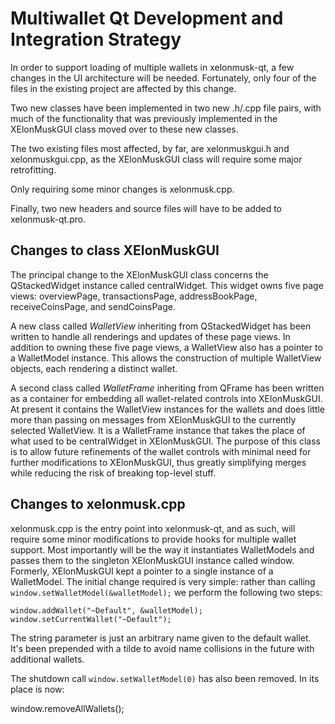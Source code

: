 Multiwallet Qt Development and Integration Strategy
===================================================

In order to support loading of multiple wallets in xelonmusk-qt, a few changes in the UI architecture will be needed.
Fortunately, only four of the files in the existing project are affected by this change.

Two new classes have been implemented in two new .h/.cpp file pairs, with much of the functionality that was previously
implemented in the XElonMuskGUI class moved over to these new classes.

The two existing files most affected, by far, are xelonmuskgui.h and xelonmuskgui.cpp, as the XElonMuskGUI class will require
some major retrofitting.

Only requiring some minor changes is xelonmusk.cpp.

Finally, two new headers and source files will have to be added to xelonmusk-qt.pro.

Changes to class XElonMuskGUI
---------------------------
The principal change to the XElonMuskGUI class concerns the QStackedWidget instance called centralWidget.
This widget owns five page views: overviewPage, transactionsPage, addressBookPage, receiveCoinsPage, and sendCoinsPage.

A new class called *WalletView* inheriting from QStackedWidget has been written to handle all renderings and updates of
these page views. In addition to owning these five page views, a WalletView also has a pointer to a WalletModel instance.
This allows the construction of multiple WalletView objects, each rendering a distinct wallet.

A second class called *WalletFrame* inheriting from QFrame has been written as a container for embedding all wallet-related
controls into XElonMuskGUI. At present it contains the WalletView instances for the wallets and does little more than passing on messages
from XElonMuskGUI to the currently selected WalletView. It is a WalletFrame instance
that takes the place of what used to be centralWidget in XElonMuskGUI. The purpose of this class is to allow future
refinements of the wallet controls with minimal need for further modifications to XElonMuskGUI, thus greatly simplifying
merges while reducing the risk of breaking top-level stuff.

Changes to xelonmusk.cpp
----------------------
xelonmusk.cpp is the entry point into xelonmusk-qt, and as such, will require some minor modifications to provide hooks for
multiple wallet support. Most importantly will be the way it instantiates WalletModels and passes them to the
singleton XElonMuskGUI instance called window. Formerly, XElonMuskGUI kept a pointer to a single instance of a WalletModel.
The initial change required is very simple: rather than calling `window.setWalletModel(&walletModel);` we perform the
following two steps:

	window.addWallet("~Default", &walletModel);
	window.setCurrentWallet("~Default");

The string parameter is just an arbitrary name given to the default wallet. It's been prepended with a tilde to avoid name collisions in the future with additional wallets.

The shutdown call `window.setWalletModel(0)` has also been removed. In its place is now:

window.removeAllWallets();
